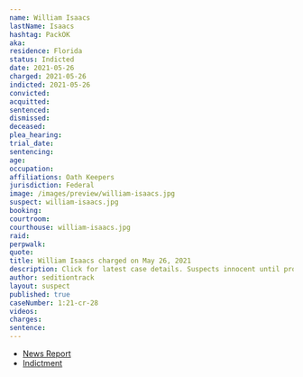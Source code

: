 ```yaml
---
name: William Isaacs
lastName: Isaacs
hashtag: PackOK
aka:
residence: Florida
status: Indicted
date: 2021-05-26
charged: 2021-05-26
indicted: 2021-05-26
convicted:
acquitted:
sentenced:
dismissed:
deceased:
plea_hearing:
trial_date:
sentencing:
age:
occupation:
affiliations: Oath Keepers
jurisdiction: Federal
image: /images/preview/william-isaacs.jpg
suspect: william-isaacs.jpg
booking:
courtroom:
courthouse: william-isaacs.jpg
raid:
perpwalk:
quote:
title: William Isaacs charged on May 26, 2021
description: Click for latest case details. Suspects innocent until proven guilty.
author: seditiontrack
layout: suspect
published: true
caseNumber: 1:21-cr-28
videos:
charges:
sentence:
---
```

- [News Report](https://www.clickorlando.com/news/local/2021/05/31/grand-jury-indicts-kissimmee-man-for-alleged-role-in-capitol-riot/)
- [Indictment](https://www.justice.gov/usao-dc/case-multi-defendant/file/1515141/download)
